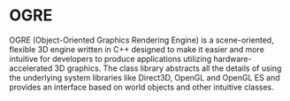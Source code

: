 OGRE
====

OGRE (Object-Oriented Graphics Rendering Engine) is a scene-oriented,
flexible 3D engine written in C++ designed to make it easier and more intuitive
for developers to produce applications utilizing hardware-accelerated 3D graphics.
The class library abstracts all the details of using the underlying system libraries
like Direct3D, OpenGL and OpenGL ES and provides an interface based on world objects 
and other intuitive classes.
